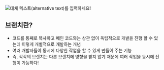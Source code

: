 ![대체 텍스트(alternative text)를 입력하세요!](https://blog.kakaocdn.net/dn/IW5ML/btq16RgrwdH/b9H4IXYQC1ZBLlsjOkRI51/img.png "링크 설명(title)을 작성하세요.")

## 브랜치란?
- 코드를 통째로 복사하고 메인 코드와는 상관 없이 독립적으로 개발을 진행 할 수 있는데 이렇게 개별적으로 개발하는 개념
- 여러 개발자들이 동시에 다양한 작업을 할 수 있게 만들어 주는 기능
- 즉, 각각의 브랜치는 다른 브랜치에 영향을 받지 않기 때문에 여러 작업을 동시에 진행이 가능하다!
